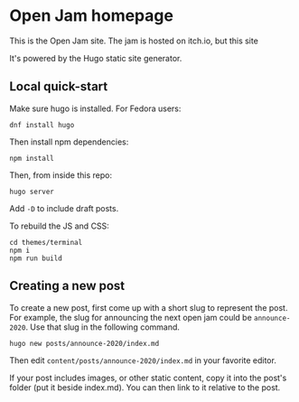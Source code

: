 # Open Jam homepage

This is the Open Jam site.  The jam is hosted on itch.io, but this site 

It's powered by the Hugo static site generator.

## Local quick-start


Make sure hugo is installed.  For Fedora users:
```
dnf install hugo
```

Then install npm dependencies:

```
npm install
```

Then, from inside this repo:

```
hugo server
```

Add `-D` to include draft posts.

To rebuild the JS and CSS:

```
cd themes/terminal
npm i
npm run build
```

## Creating a new post

To create a new post, first come up with a short slug to represent the post.  For example, the slug for announcing the next open jam could be `announce-2020`.  Use that slug in the following command.

```
hugo new posts/announce-2020/index.md
```

Then edit `content/posts/announce-2020/index.md` in your favorite editor.

If your post includes images, or other static content, copy it into the post's folder (put it beside index.md).  You can then link to it relative to the post.
